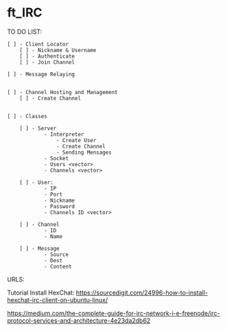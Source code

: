 # ft_IRC


TO DO LIST: 
```
[ ] - Client Locator
    [ ] - Nickname & Username
    [ ] - Authenticate
    [ ] - Join Channel

[ ] - Message Relaying

 
[ ] - Channel Hosting and Management
    [ ] - Create Channel


[ ] - Classes

    [ ] - Server
            - Interpreter
                - Create User
                - Create Channel
                - Sending Mensages
            - Socket
            - Users <vector>
            - Channels <vector>

    [ ] - User:
            - IP
            - Port
            - Nickname
            - Password
            - Channels ID <vector>

    [ ] - Channel
            - ID
            - Name

    [ ] - Message
            - Source
            - Dest
            - Content
```

URLS:

Tutorial Install HexChat: https://sourcedigit.com/24996-how-to-install-hexchat-irc-client-on-ubuntu-linux/

https://medium.com/the-complete-guide-for-irc-network-i-e-freenode/irc-protocol-services-and-architecture-4e23da2db62
